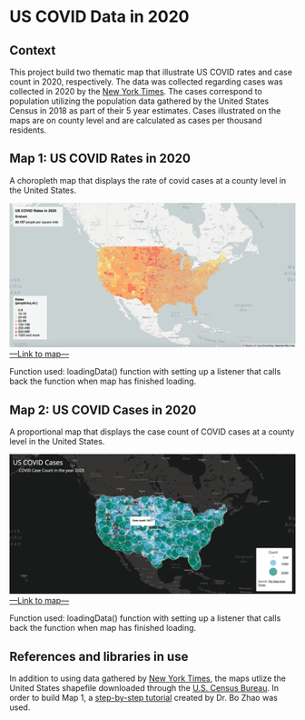 # US COVID Data in 2020

## Context

This project build two thematic map that illustrate US COVID rates and case count in 2020, respectively. The data was collected regarding cases was collected in 2020 by the [New York Times](https://github.com/nytimes/covid-19-data/blob/43d32dde2f87bd4dafbb7d23f5d9e878124018b8/live/us-counties.csv). The cases correspond to population utilizing the population data gathered by the United States Census in 2018 as part of their 5 year estimates. Cases illustrated on the maps are on county level and are calculated as cases per thousand residents.


## Map 1: US COVID Rates in 2020

A choropleth map that displays the rate of covid cases at a county level in the United States.

![Map 1](img/map_1.png)
[––Link to map––](https://zubaidaal.github.io/us-covid-2020/map1.html)

Function used: loadingData() function with setting up a listener that calls back the function when map has finished loading.

## Map 2: US COVID Cases in 2020

A proportional map that displays the case count of COVID cases at a county level in the United States.

![Map 2](img/map_2.png)
[––Link to map––](https://zubaidaal.github.io/us-covid-2020/map2.html)

Function used: loadingData() function with setting up a listener that calls back the function when map has finished loading.

## References and libraries in use

In addition to using data gathered by [New York Times](https://github.com/nytimes/covid-19-data/blob/43d32dde2f87bd4dafbb7d23f5d9e878124018b8/live/us-counties.csv), the maps utlize the United States shapefile downloaded through the [U.S. Census Bureau](https://www.census.gov/geographies/mapping-files/time-series/geo/carto-boundary-file.html). In order to build Map 1, a [step-by-step tutorial](https://github.com/jakobzhao/geog495/tree/main/labs/lab04) created by Dr. Bo Zhao was used.